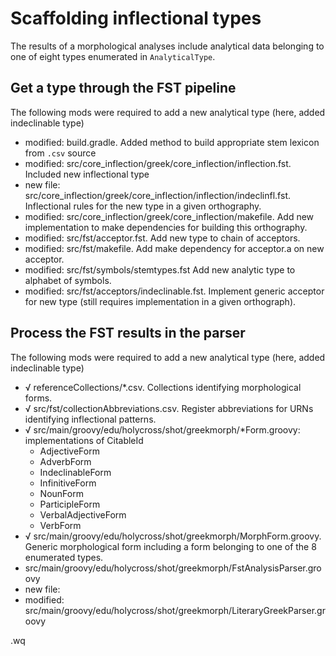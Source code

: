 # Scaffolding inflectional types

The results of a morphological analyses include analytical data belonging to one of eight types enumerated in `AnalyticalType`.


## Get a type through the FST pipeline

The following mods were required to add a new analytical type (here, added indeclinable type)

- modified:   build.gradle.  Added method to build appropriate stem lexicon from `.csv` source
- modified:   src/core_inflection/greek/core_inflection/inflection.fst.  Included new inflectional type
- new file:   src/core_inflection/greek/core_inflection/inflection/indeclinfl.fst.  Inflectional rules for the new type in a given orthography.
- modified:   src/core_inflection/greek/core_inflection/makefile.  Add new implementation to make dependencies for building this orthography.
- modified:   src/fst/acceptor.fst.  Add new type to chain of acceptors.
- modified:   src/fst/makefile. Add make dependency for acceptor.a on new acceptor.
- modified:   src/fst/symbols/stemtypes.fst Add new analytic type to alphabet of symbols.
- modified: src/fst/acceptors/indeclinable.fst.  Implement generic acceptor for new type (still requires implementation in a given orthograph).


## Process the FST results in the parser

The following mods were required to add a new analytical type (here, added indeclinable type)

- √ referenceCollections/*.csv.  Collections identifying morphological forms.
- √ src/fst/collectionAbbreviations.csv.  Register abbreviations for URNs identifying inflectional patterns.
- √ src/main/groovy/edu/holycross/shot/greekmorph/*Form.groovy: implementations of CitableId
    - AdjectiveForm
    - AdverbForm
    - IndeclinableForm
    - InfinitiveForm
    - NounForm
    - ParticipleForm
    - VerbalAdjectiveForm
    - VerbForm
- √ src/main/groovy/edu/holycross/shot/greekmorph/MorphForm.groovy. Generic morphological form including a form belonging to one of the 8 enumerated types.
- src/main/groovy/edu/holycross/shot/greekmorph/FstAnalysisParser.groovy
- new file:   
- modified:   src/main/groovy/edu/holycross/shot/greekmorph/LiteraryGreekParser.groovy




.wq
